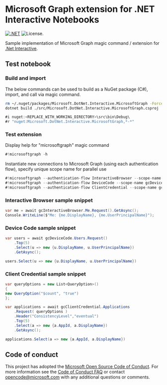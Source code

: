 # Microsoft Graph extension for .NET Interactive Notebooks

[![.NET](https://github.com/microsoftgraph/msgraph-dotnet-interactive-extension/actions/workflows/dotnet.yml/badge.svg)](https://github.com/microsoftgraph/msgraph-dotnet-interactive-extension/actions/workflows/dotnet.yml) ![License.](https://img.shields.io/badge/license-MIT-green.svg)

Sample implementation of Microsoft Graph magic command / extension for [.Net Interactive](https://github.com/dotnet/interactive).

## Test notebook

### Build and import

The below commands can be used to build as a NuGet package (C#), import, and call via magic command.

```bash
rm ~/.nuget/packages/Microsoft.DotNet.Interactive.MicrosoftGraph -Force -Recurse -ErrorAction Ignore
dotnet build ./src/Microsoft.DotNet.Interactive.MicrosoftGraph.csproj
```

```csharp
#i nuget:<REPLACE_WITH_WORKING_DIRECTORY>\src\bin\Debug\
#r "nuget:Microsoft.DotNet.Interactive.MicrosoftGraph,*-*"
```

### Test extension

Display help for "microsoftgraph" magic command

```csharp
#!microsoftgraph -h
```

Instantiate new connections to Microsoft Graph (using each authentication flow), specify unique scope name for parallel use

```csharp
#!microsoftgraph --authentication-flow InteractiveBrowser --scope-name gcInteractiveBrowser --tenant-id <tenantId> --client-id <clientId>
#!microsoftgraph --authentication-flow DeviceCode --scope-name gcDeviceCode --tenant-id <tenantId> --client-id <clientId>
#!microsoftgraph --authentication-flow ClientCredential --scope-name gcClientCredential --tenant-id <tenantId> --client-id <clientId> --client-secret <clientSecret>
```

### Interactive Browser sample snippet

```csharp
var me = await gcInteractiveBrowser.Me.Request().GetAsync();
Console.WriteLine($"Me: {me.DisplayName}, {me.UserPrincipalName}");
```

### Device Code sample snippet

```csharp
var users = await gcDeviceCode.Users.Request()
    .Top(5)
    .Select(u => new {u.DisplayName, u.UserPrincipalName})
    .GetAsync();

users.Select(u => new {u.DisplayName, u.UserPrincipalName})
```

### Client Credential sample snippet

```csharp
var queryOptions = new List<QueryOption>()
{
new QueryOption("$count", "true")
};

var applications = await gcClientCredential.Applications
    .Request( queryOptions )
    .Header("ConsistencyLevel","eventual")
    .Top(5)
    .Select(a => new {a.AppId, a.DisplayName})
    .GetAsync();

applications.Select(a => new {a.AppId, a.DisplayName})
```

## Code of conduct

This project has adopted the [Microsoft Open Source Code of Conduct](https://opensource.microsoft.com/codeofconduct/). For more information see the [Code of Conduct FAQ](https://opensource.microsoft.com/codeofconduct/faq/) or contact [opencode@microsoft.com](mailto:opencode@microsoft.com) with any additional questions or comments.
